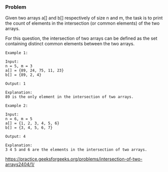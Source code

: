 ### Problem

Given two arrays a[] and b[] respectively of size n and m, the task is to print the count of elements in the intersection (or common elements) of the two arrays.

For this question, the intersection of two arrays can be defined as the set containing distinct common elements between the two arrays.

```
Example 1:

Input:
n = 5, m = 3
a[] = {89, 24, 75, 11, 23}
b[] = {89, 2, 4}

Output: 1

Explanation:
89 is the only element in the intersection of two arrays.
```

```
Example 2:

Input:
n = 6, m = 5
a[] = {1, 2, 3, 4, 5, 6}
b[] = {3, 4, 5, 6, 7}

Output: 4

Explanation:
3 4 5 and 6 are the elements in the intersection of two arrays.
```

https://practice.geeksforgeeks.org/problems/intersection-of-two-arrays2404/1/